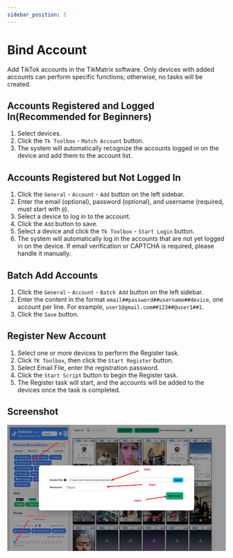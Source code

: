 ```yaml
---
sidebar_position: 3
---
```


# Bind Account

Add TikTok accounts in the TikMatrix software. Only devices with added accounts can perform specific functions; otherwise, no tasks will be created.

## Accounts Registered and Logged In(Recommended for Beginners)

1. Select devices.
2. Click the `Tk Toolbox` - `Match Account` button.
3. The system will automatically recognize the accounts logged in on the device and add them to the account list.

## Accounts Registered but Not Logged In

1. Click the `General` - `Account` - `Add` button on the left sidebar.
2. Enter the email (optional), password (optional), and username (required, must start with `@`).
3. Select a device to log in to the account.
4. Click the `Add` button to save.
5. Select a device and click the `Tk Toolbox` - `Start Login` button.
6. The system will automatically log in the accounts that are not yet logged in on the device. If email verification or CAPTCHA is required, please handle it manually.

## Batch Add Accounts

1. Click the `General` - `Account` - `Batch Add` button on the left sidebar.
2. Enter the content in the format `email##password##username##device`, one account per line. For example, `user1@gmail.com##123##@user1##1`.
3. Click the `Save` button.

## Register New Account

1. Select one or more devices to perform the Register task.
2. Click `TK Toolbox`, then click the `Start Register` button.
3. Select Email File, enter the registration password.
4. Click the `Start Script` button to begin the Register task.
5. The Register task will start, and the accounts will be added to the devices once the task is completed.

## Screenshot

![Resgister Account](../img/register-account.png)
